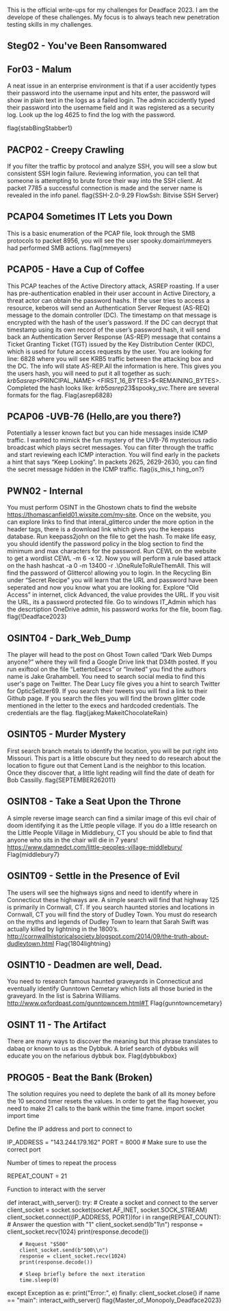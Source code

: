 This is the official write-ups for my challenges for Deadface 2023. I am the develope of these challenges. My focus is to always teach new penetration testing skills in my challenges.

## Steg02 - You've Been Ransomwared


## For03 - Malum
A neat issue in an enterprise environment is that if a user accidently types their password into the username input and hits enter, the password will show in plain text in the logs as a failed login. The admin accidently typed their password into the username field and it was registered as a security log.  Look up the log 4625 to find the log with the password.

flag{stabBingStabber1}

## PACP02 - Creepy Crawling
If you filter the traffic by protocol and analyze SSH, you will see a slow but consistent SSH login failure. Reviewing information, you can tell that someone is attempting to brute force their way into the SSH client. At packet 7785 a successful connection is made and the server name is revealed in the info panel.
flag{SSH-2.0-9.29 FlowSsh: Bitvise SSH Server}

## PCAP04 Sometimes IT Lets you Down
This is a basic enumeration of the PCAP file, look through the SMB protocols to packet 8956, you will see the user spooky.domain\mmeyers had performed SMB actions. 
flag{mmeyers}

## PCAP05 - Have a Cup of Coffee
This PCAP teaches of the Active Directory attack, ASREP roasting. If a user has pre-authentication enabled in their user account in Active Directory, a threat actor can obtain the password hashs. If the user tries to access a resource, keberos will send an Authentication Server Request (AS-REQ) message to the domain controller (DC). The timestamp on that message is encrypted with the hash of the user’s password. If the DC can decrypt that timestamp using its own record of the user’s password hash, it will send back an Authentication Server Response (AS-REP) message that contains a Ticket Granting Ticket (TGT) issued by the Key Distribution Center (KDC), which is used for future access requests by the user. You are looking for line: 6828 where you will see KRB5 traffic between the attacking box and the DC. The info will state AS-REP.All the information is here. This gives you the users hash, you will need to put it all together as such: $krb5asrep$<PRINCIPAL_NAME> <FIRST_16_BYTES>$<REMAINING_BYTES>. Completed the hash looks like: $krb5asrep$23$spooky_svc.There are several formats for the flag.
Flag{asrep6828}

## PCAP06 -UVB-76 (Hello,are you there?)
Potentially a lesser known fact but you can hide messages inside ICMP traffic. I wanted to mimick the fun mystery of the UVB-76 mysterious radio broadcast which plays secret messages. You can filter through the traffic and start reviewing each ICMP interaction. You will find early in the packets a hint that says “Keep Looking”. In packets 2625, 2629-2630, you can find the secret message hidden in the ICMP traffic.
flag{is_this_t hing_on?}

## PWN02 - Internal
You must perform OSINT in the Ghostown chats to find the website https://thomascanfield01.wixsite.com/my-site. Once on the website, you can explore links to find that interal_glitterco under the more option in the header tags, there is a download link which gives you the keepass database. Run keepass2john on the file to get the hash. To make life easy, you should identify the password policy in the blog section to find the minimum and max characters for the password. Run CEWL on the website to get a wordlist CEWL <WEBSITE>-m 6 -x 12. Now you will perform a rule based attack on the hash hashcat -a 0 -m 13400 <hashFile> <wordlist> -r .\OneRuleToRuleThemAll. This will find the password of Glitterco! allowing you to login. In the Recycling Bin under “Secret Recipe” you will learn that the URL and password have been seperated and now you know what you are looking for. Explore “Old Access” in internet, click Advanced, the value provides the URL. If you visit the URL, its a password protected file. Go to windows IT_Admin which has the descrtiption OneDrive admin, his password works for the file, boom flag.
flag{!Deadface2023}

## OSINT04 - Dark_Web_Dump
The player will head to the post on Ghost Town called “Dark Web Dumps anyone?” where they will find a Google Drive link that D34th posted. If you run exiftool on the file “LettertoExecs” or “Invited” you find the authors name is Jake Grahambell. You need to search social media to find this user's page on Twitter. The Dear Lucy file gives you a hint to search Twitter for OpticSeltzer69. If you search their tweets you will find a link to their Github page. If you search the files you will find the brown glitter code mentioned in the letter to the execs and hardcoded credentials. The credentials are the flag.
flag{jakeg:MakeitChocolateRain}

## OSINT05 - Murder Mystery
First search branch metals to identify the location, you will be put right into Missouri. This part is a little obscure but they need to do research about the location to figure out that Cement Land is the neighbor to this location. Once they discover that, a little light reading will find the date of death for Bob Cassilly.
flag{SEPTEMBER262011}
‌
## OSINT08 - Take a Seat Upon the Throne
A simple reverse image search can find a similar image of this evil chair of doom identifying it as the Little people village. If you do a little research on the Little People Village in Middlebury, CT you should be able to find that anyone who sits in the chair will die in 7 years! https://www.damnedct.com/little-peoples-village-middlebury/
Flag{middlebury7}


## OSINT09 - Settle in the Presence of Evil
The users will see the highways signs and need to identify where in Connecticut these highways are. A simple search will find that highway 125 is primarily in Cornwall, CT. If you search haunted stories and locations in Cornwall, CT you will find the story of Dudley Town. You must do research on the myths and legends of Dudley Town to learn that Sarah Swift was actually killed by lightning in the 1800’s. http://cornwallhistoricalsociety.blogspot.com/2014/09/the-truth-about-dudleytown.html
Flag{1804lightning}

## OSINT10 - Deadmen are well, Dead.
You need to research famous haunted graveyards in Connecticut and eventually identify Gunntown Cemetary which lists all those buried in the graveyard. In the list is Sabrina Williams. http://www.oxfordpast.com/gunntowncem.html#T
Flag{gunntowncemetary}

## OSINT 11 - The Artifact
There are many ways to discover the meaning but this phrase translates to dabaq or known to us as the Dybbuk. A brief search of dybbuks will educate you on the nefarious dybbuk box.
Flag{dybbukbox}

## PROG05 - Beat the Bank (Broken)
The solution requires you need to deplete the bank of all its money before the 10 second timer resets the values. In order to get the flag however, you need to make 21 calls to the bank within the time frame. 
import socket
import time

Define the IP address and port to connect to

IP_ADDRESS = "143.244.179.162"
PORT = 8000 # Make sure to use the correct port

Number of times to repeat the process

REPEAT_COUNT = 21

Function to interact with the server

def interact_with_server():
    try:
        # Create a socket and connect to the server
        client_socket = socket.socket(socket.AF_INET, socket.SOCK_STREAM)
        client_socket.connect((IP_ADDRESS, PORT))for i in range(REPEAT_COUNT):
        # Answer the question with "1"
        client_socket.send(b"1\\n")
        response = client_socket.recv(1024)
        print(response.decode())

        # Request "$500"
        client_socket.send(b"500\\n")
        response = client_socket.recv(1024)
        print(response.decode())

        # Sleep briefly before the next iteration
        time.sleep(0)

except Exception as e:
    print("Error:", e)
finally:
    client_socket.close()
if name == "main":
    interact_with_server()
flag{Master_of_Monopoly_Deadface2023}
